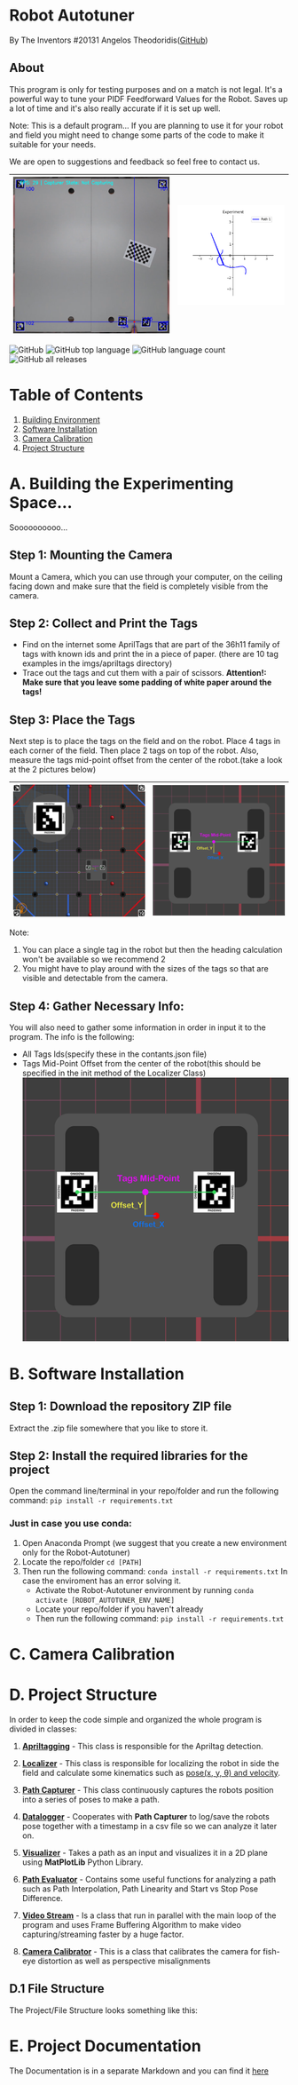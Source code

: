# Robot Autotuner
By The Inventors #20131 Angelos Theodoridis([GitHub](https://github.com/Agtheo09))

## About
This program is only for testing purposes and on a match is not legal. It's a powerful way to tune your PIDF Feedforward Values for the Robot. Saves up a lot of time and it's also really accurate if it is set up well.

Note: This is a default program... If you are planning to use it for your robot and field you might need to change some parts of the code to make it suitable for your needs.

We are open to suggestions and feedback so feel free to contact us.

![Image](imgs/md/Intro/test_env_table.png) | ![Image](imgs/md/Intro/plot_example.png)
-|-

![GitHub](https://img.shields.io/github/license/theinventors-ftc/robot-autotuner)
![GitHub top language](https://img.shields.io/github/languages/top/theinventors-ftc/robot-autotuner) 
![GitHub language count](https://img.shields.io/github/languages/count/theinventors-ftc/robot-autotuner)
![GitHub all releases](https://img.shields.io/github/downloads/theinventors-ftc/robot-autotuner/total)


# Table of Contents
1. [Building Environment](#a-building-the-experimenting-space)
2. [Software Installation](#b-software-installation)
3. [Camera Calibration](#c-camera-calibration)
4. [Project Structure](#d-project-structure)

# A. Building the Experimenting Space...
Soooooooooo...
## Step 1: Mounting the Camera
Mount a Camera, which you can use through your computer, on the ceiling facing down and make sure that the field is completely visible from the camera.

## Step 2: Collect and Print the Tags
* Find on the internet some AprilTags that are part of the 36h11 family of tags with known ids and print the in a piece of paper. (there are 10 tag examples in the imgs/apriltags directory)
* Trace out the tags and cut them with a pair of scissors.
**Attention!: Make sure that you leave some padding of white paper around the tags!**

## Step 3: Place the Tags 
Next step is to place the tags on the field and on the robot. Place 4 tags in each corner of the field. Then place 2 tags on top of the robot. Also, measure the tags mid-point offset from the center of the robot.(take a look at the 2 pictures below)

![Image](imgs/md/A/power-play-field-tags-robot.png) | ![Image](imgs/md/A/robot-schematics-fieldbg-large.png)
-|-

Note: 
1. You can place a single tag in the robot but then the heading calculation won't be available so we recommend 2
2. You might have to play around with the sizes of the tags so that are visible and detectable from the camera.

## Step 4: Gather Necessary Info:
You will also need to gather some information in order in input it to the program. The info is the following:
* All Tags Ids(specify these in the contants.json file)
* Tags Mid-Point Offset from the center of the robot(this should be specified in the init method of the Localizer Class)
![Image](imgs/md/A/robot-schematics-fieldbg-large.png)

# B. Software Installation
## Step 1: Download the repository ZIP file
Extract the .zip file somewhere that you like to store it.
## Step 2: Install the required libraries for the project
Open the command line/terminal in your repo/folder and run the following command: 
```pip install -r requirements.txt```
### Just in case you use conda:
1. Open Anaconda Prompt
(we suggest that you create a new environment only for the Robot-Autotuner)
3. Locate the repo/folder ```cd [PATH]```
4. Then run the following command: 
```conda install -r requirements.txt```
In case the enviroment has an error solving it.
    * Activate the Robot-Autotuner environment by running ```conda activate [ROBOT_AUTOTUNER_ENV_NAME]```
    * Locate your repo/folder if you haven't already
    * Then run the following command: 
    ```pip install -r requirements.txt```
# C. Camera Calibration

# D. Project Structure
In order to keep the code simple and organized the whole program is divided in classes:
1. [**Apriltagging**](https://github.com/theinventors-ftc/robot-autotuner/blob/main/src/Apriltagging.py) - This class is responsible for the Apriltag detection.

2. [**Localizer**](https://github.com/theinventors-ftc/robot-autotuner/blob/main/src/Localizer.py) - This class is responsible for localizing the robot in side the field and calculate some kinematics such as <u>pose(x, y, θ) and velocity</u>.

3. [**Path Capturer**](https://github.com/theinventors-ftc/robot-autotuner/blob/main/src/PathCapturer.py) - This class continuously captures the robots position into a series of poses to make a path.

4. [**Datalogger**](https://github.com/theinventors-ftc/robot-autotuner/blob/main/src/Datalogger.py) - Cooperates with **Path Capturer** to log/save the robots pose together with a timestamp in a csv file so we can analyze it later on.

5. [**Visualizer**](https://github.com/theinventors-ftc/robot-autotuner/blob/main/src/Visualizer.py) - Takes a path as an input and visualizes it in a 2D plane using **MatPlotLib** Python Library.

6. [**Path Evaluator**](https://github.com/theinventors-ftc/robot-autotuner/blob/main/src/PathEvaluator.py) - Contains some useful functions for analyzing a path such as Path Interpolation, Path Linearity and Start vs Stop Pose Difference.

7. [**Video Stream**](https://github.com/theinventors-ftc/robot-autotuner/blob/main/src/VideoStream.py) - Is a class that run in parallel with the main loop of the program and uses Frame Buffering Algorithm to make video capturing/streaming faster by a huge factor.
   
8. [**Camera Calibrator**](https://github.com/theinventors-ftc/robot-autotuner/blob/main/src/CameraCalibrator.py) - This is a class that calibrates the camera for fish-eye distortion as well as perspective misalignments

## D.1 File Structure 
The Project/File Structure looks something like this:

# E. Project Documentation
The Documentation is in a separate Markdown and you can find it <a href="https://github.com/theinventors-ftc/robot-autotuner/blob/main/DOCS.md" target="_blank">here</a>



